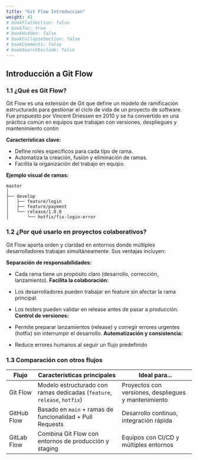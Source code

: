 ```yaml
---
title: "Git Flow Introduccion"
weight: 41
# bookFlatSection: false
# bookToc: true
# bookHidden: false
# bookCollapseSection: false
# bookComments: false
# bookSearchExclude: false
---
```


## Introducción a Git Flow

### 1.1 ¿Qué es Git Flow?

Git Flow es una extensión de Git que define un modelo de ramificación estructurado para gestionar el ciclo de vida de un proyecto de software. Fue propuesto por Vincent Driessen en 2010 y se ha convertido en una práctica común en equipos que trabajan con versiones, despliegues y mantenimiento contin

**Características clave:**

- Define roles específicos para cada tipo de rama.
- Automatiza la creación, fusión y eliminación de ramas.
- Facilita la organización del trabajo en equipo.

**Ejemplo visual de ramas:**

```tpl
master
│
├── develop
│   ├── feature/login
│   ├── feature/payment
│   └── release/1.0.0
│       └── hotfix/fix-login-error
```

### 1.2 ¿Por qué usarlo en proyectos colaborativos?

Git Flow aporta orden y claridad en entornos donde múltiples desarrolladores trabajan simultáneamente. Sus ventajas incluyen:

**Separación de responsabilidades:**

- Cada rama tiene un propósito claro (desarrollo, corrección, lanzamiento).
**Facilita la colaboración:**

- Los desarrolladores pueden trabajar en feature sin afectar la rama principal.
- Los testers pueden validar en release antes de pasar a producción.
**Control de versiones:**

- Permite preparar lanzamientos (release) y corregir errores urgentes (hotfix) sin interrumpir el desarrollo.
**Automatización y consistencia:**

- Reduce errores humanos al seguir un flujo predefinido

### 1.3 Comparación con otros flujos

|Flujo|Características principales|Ideal para...|
|-|-|-|
|Git Flow|Modelo estructurado con ramas dedicadas (`feature`, `release`, `hotfix`)|Proyectos con versiones, despliegues y mantenimiento|
|GitHub Flow|Basado en `main` + ramas de funcionalidad + Pull Requests|Desarrollo continuo, integración rápida|
|GitLab Flow|Combina Git Flow con entornos de producción y staging|Equipos con CI/CD y múltiples entornos|
